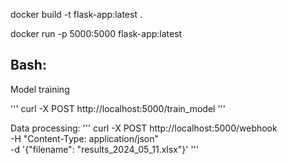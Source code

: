 docker build -t flask-app:latest .

docker run -p 5000:5000 flask-app:latest


## Bash:
Model training

'''
curl -X POST http://localhost:5000/train_model
'''


Data processing:
'''
curl -X POST http://localhost:5000/webhook \
     -H "Content-Type: application/json" \
     -d '{"filename": "results_2024_05_11.xlsx"}'
'''